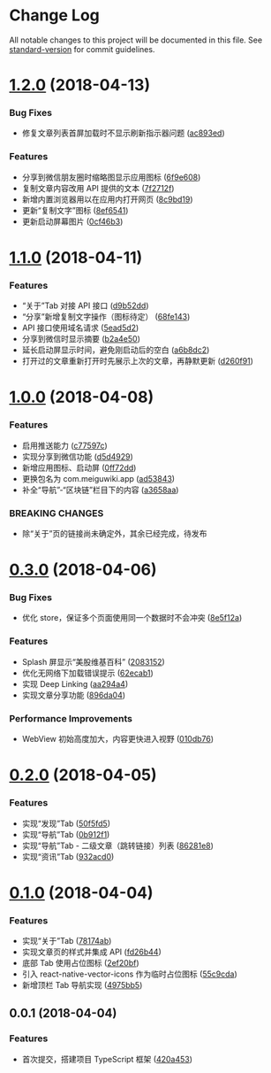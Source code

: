 # Change Log

All notable changes to this project will be documented in this file. See [standard-version](https://github.com/conventional-changelog/standard-version) for commit guidelines.

<a name="1.2.0"></a>
# [1.2.0](https://git.coding.net/yandb/meiguwiki/compare/v1.1.0...v1.2.0) (2018-04-13)


### Bug Fixes

* 修复文章列表首屏加载时不显示刷新指示器问题 ([ac893ed](https://git.coding.net/yandb/meiguwiki/commits/ac893ed))


### Features

* 分享到微信朋友圈时缩略图显示应用图标 ([6f9e608](https://git.coding.net/yandb/meiguwiki/commits/6f9e608))
* 复制文章内容改用 API 提供的文本 ([7f2712f](https://git.coding.net/yandb/meiguwiki/commits/7f2712f))
* 新增内置浏览器用以在应用内打开网页 ([8c9bd19](https://git.coding.net/yandb/meiguwiki/commits/8c9bd19))
* 更新“复制文字”图标 ([8ef6541](https://git.coding.net/yandb/meiguwiki/commits/8ef6541))
* 更新启动屏幕图片 ([0cf46b3](https://git.coding.net/yandb/meiguwiki/commits/0cf46b3))



<a name="1.1.0"></a>
# [1.1.0](https://git.coding.net/yandb/meiguwiki/compare/v1.0.0...v1.1.0) (2018-04-11)


### Features

* “关于”Tab 对接 API 接口 ([d9b52dd](https://git.coding.net/yandb/meiguwiki/commits/d9b52dd))
* “分享”新增复制文字操作（图标待定） ([68fe143](https://git.coding.net/yandb/meiguwiki/commits/68fe143))
* API 接口使用域名请求 ([5ead5d2](https://git.coding.net/yandb/meiguwiki/commits/5ead5d2))
* 分享到微信时显示摘要 ([b2a4e50](https://git.coding.net/yandb/meiguwiki/commits/b2a4e50))
* 延长启动屏显示时间，避免刚启动后的空白 ([a6b8dc2](https://git.coding.net/yandb/meiguwiki/commits/a6b8dc2))
* 打开过的文章重新打开时先展示上次的文章，再静默更新 ([d260f91](https://git.coding.net/yandb/meiguwiki/commits/d260f91))



<a name="1.0.0"></a>
# [1.0.0](https://git.coding.net/yandb/meiguwiki/compare/v0.3.0...v1.0.0) (2018-04-08)


### Features

* 启用推送能力 ([c77597c](https://git.coding.net/yandb/meiguwiki/commits/c77597c))
* 实现分享到微信功能 ([d5d4929](https://git.coding.net/yandb/meiguwiki/commits/d5d4929))
* 新增应用图标、启动屏 ([0ff72dd](https://git.coding.net/yandb/meiguwiki/commits/0ff72dd))
* 更换包名为 com.meiguwiki.app ([ad53843](https://git.coding.net/yandb/meiguwiki/commits/ad53843))
* 补全“导航”-“区块链”栏目下的内容 ([a3658aa](https://git.coding.net/yandb/meiguwiki/commits/a3658aa))


### BREAKING CHANGES

* 除“关于”页的链接尚未确定外，其余已经完成，待发布



<a name="0.3.0"></a>
# [0.3.0](https://git.coding.net/yandb/meiguwiki/compare/v0.2.0...v0.3.0) (2018-04-06)


### Bug Fixes

* 优化 store，保证多个页面使用同一个数据时不会冲突 ([8e5f12a](https://git.coding.net/yandb/meiguwiki/commits/8e5f12a))


### Features

* Splash 屏显示“美股维基百科” ([2083152](https://git.coding.net/yandb/meiguwiki/commits/2083152))
* 优化无网络下加载错误提示 ([62ecab1](https://git.coding.net/yandb/meiguwiki/commits/62ecab1))
* 实现 Deep Linking ([aa294a4](https://git.coding.net/yandb/meiguwiki/commits/aa294a4))
* 实现文章分享功能 ([896da04](https://git.coding.net/yandb/meiguwiki/commits/896da04))


### Performance Improvements

* WebView 初始高度加大，内容更快进入视野 ([010db76](https://git.coding.net/yandb/meiguwiki/commits/010db76))



<a name="0.2.0"></a>
# [0.2.0](https://git.coding.net/yandb/meiguwiki/compare/v0.1.0...v0.2.0) (2018-04-05)


### Features

* 实现“发现”Tab ([50f5fd5](https://git.coding.net/yandb/meiguwiki/commits/50f5fd5))
* 实现“导航”Tab ([0b912f1](https://git.coding.net/yandb/meiguwiki/commits/0b912f1))
* 实现“导航”Tab - 二级文章（跳转链接）列表 ([86281e8](https://git.coding.net/yandb/meiguwiki/commits/86281e8))
* 实现“资讯”Tab ([932acd0](https://git.coding.net/yandb/meiguwiki/commits/932acd0))



<a name="0.1.0"></a>
# [0.1.0](https://git.coding.net/yandb/meiguwiki/compare/v0.0.1...v0.1.0) (2018-04-04)


### Features

* 实现“关于”Tab ([78174ab](https://git.coding.net/yandb/meiguwiki/commits/78174ab))
* 实现文章页的样式并集成 API ([fd26b44](https://git.coding.net/yandb/meiguwiki/commits/fd26b44))
* 底部 Tab 使用占位图标 ([2ef20bf](https://git.coding.net/yandb/meiguwiki/commits/2ef20bf))
* 引入 react-native-vector-icons 作为临时占位图标 ([55c9cda](https://git.coding.net/yandb/meiguwiki/commits/55c9cda))
* 新增顶栏 Tab 导航实现 ([4975bb5](https://git.coding.net/yandb/meiguwiki/commits/4975bb5))



<a name="0.0.1"></a>
## 0.0.1 (2018-04-04)


### Features

* 首次提交，搭建项目 TypeScript 框架 ([420a453](https://git.coding.net/yandb/meiguwiki/commits/420a453))
